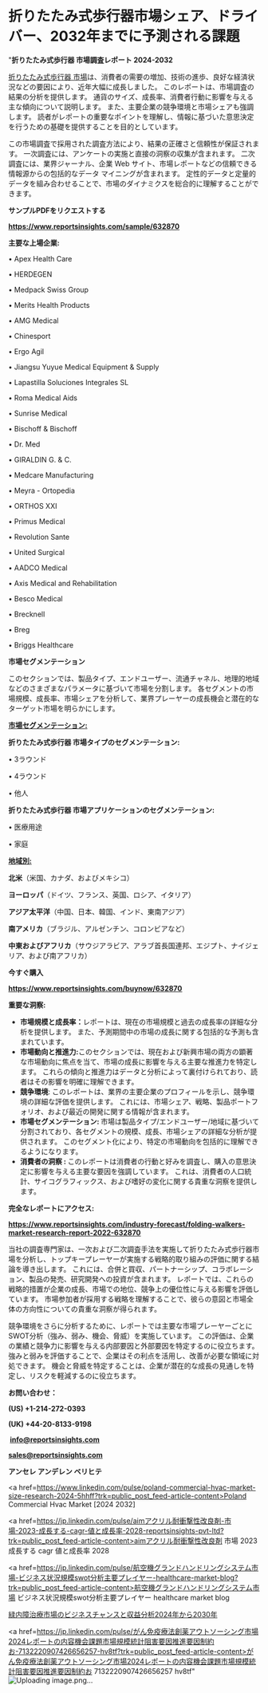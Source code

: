 # 折りたたみ式歩行器市場シェア、ドライバー、2032年までに予測される課題

"<strong>折りたたみ式歩行器 市場調査レポート 2024-2032</strong>

<a href=https://www.reportsinsights.com/sample/632870>折りたたみ式歩行器 市場</a>は、消費者の需要の増加、技術の進歩、良好な経済状況などの要因により、近年大幅に成長しました。 このレポートは、市場調査の結果の分析を提供します。 通貨のサイズ、成長率、消費者行動に影響を与える主な傾向について説明します。 また、主要企業の競争環境と市場シェアも強調します。 読者がレポートの重要なポイントを理解し、情報に基づいた意思決定を行うための基礎を提供することを目的としています。

この市場調査で採用された調査方法により、結果の正確さと信頼性が保証されます。 一次調査には、アンケートの実施と直接の洞察の収集が含まれます。 二次調査には、業界ジャーナル、企業 Web サイト、市場レポートなどの信頼できる情報源からの包括的なデータ マイニングが含まれます。 定性的データと定量的データを組み合わせることで、市場のダイナミクスを総合的に理解することができます。

<strong><b>サンプルPDFをリクエストする</b></strong>

<a href=https://www.reportsinsights.com/sample/632870><strong><u>https://www.reportsinsights.com/sample/632870</u></strong></a>

<strong>主要な上場企業:</strong>

• Apex Health Care

• HERDEGEN

• Medpack Swiss Group

• Merits Health Products

• AMG Medical

• Chinesport

• Ergo Agil

• Jiangsu Yuyue Medical Equipment & Supply

• Lapastilla Soluciones Integrales SL

• Roma Medical Aids

• Sunrise Medical

• Bischoff & Bischoff

• Dr. Med

• GIRALDIN G. & C.

• Medcare Manufacturing

• Meyra - Ortopedia

• ORTHOS XXI

• Primus Medical

• Revolution Sante

• United Surgical

• AADCO Medical

• Axis Medical and Rehabilitation

• Besco Medical

• Brecknell

• Breg

• Briggs Healthcare

<strong>市場セグメンテーション</strong>

このセクションでは、製品タイプ、エンドユーザー、流通チャネル、地理的地域などのさまざまなパラメータに基づいて市場を分割します。 各セグメントの市場規模、成長率、市場シェアを分析して、業界プレーヤーの成長機会と潜在的なターゲット市場を明らかにします。

<strong><u>市場セグメンテーション</u></strong><strong><u>:</u></strong>

<strong>折りたたみ式歩行器 市場タイプのセグメンテーション:</strong>

• 3ラウンド

• 4ラウンド

• 他人

<strong>折りたたみ式歩行器 市場アプリケーションのセグメンテーション:</strong>

• 医療用途

• 家庭

<strong><u>地域別</u></strong><strong><u>:</u></strong>

<strong>北米</strong>（米国、カナダ、およびメキシコ）

<strong>ヨーロッパ</strong>（ドイツ、フランス、英国、ロシア、イタリア）

<strong>アジア太平洋</strong>（中国、日本、韓国、インド、東南アジア）

<strong>南アメリカ</strong>（ブラジル、アルゼンチン、コロンビアなど）

<strong>中東およびアフリカ</strong>（サウジアラビア、アラブ首長国連邦、エジプト、ナイジェリア、および南アフリカ）

<strong>今すぐ購入</strong>

<a href=https://www.reportsinsights.com/buynow/632870><strong><u>https://www.reportsinsights.com/buynow/632870</u></strong></a>

<strong>重要な洞察:</strong>
<ul>
  <li><strong>市場規模と成長率：</strong>レポートは、現在の市場規模と過去の成長率の詳細な分析を提供します。 また、予測期間中の市場の成長に関する包括的な予測も含まれています。</li>
  <li><strong>市場動向と推進力:</strong>このセクションでは、現在および新興市場の両方の顕著な市場動向に焦点を当て、市場の成長に影響を与える主要な推進力を特定します。 これらの傾向と推進力はデータと分析によって裏付けられており、読者はその影響を明確に理解できます。</li>
  <li><strong>競争環境</strong>: このレポートは、業界の主要企業のプロフィールを示し、競争環境の詳細な評価を提供します。 これには、市場シェア、戦略、製品ポートフォリオ、および最近の開発に関する情報が含まれます。</li>
  <li><strong>市場セグメンテーション: </strong>市場は製品タイプ/エンドユーザー/地域に基づいて分割されており、各セグメントの規模、成長、市場シェアの詳細な分析が提供されます。 このセグメント化により、特定の市場動向を包括的に理解できるようになります。</li>
  <li><strong>消費者の洞察 : </strong>このレポートは消費者の行動と好みを調査し、購入の意思決定に影響を与える主要な要因を強調しています。 これは、消費者の人口統計、サイコグラフィックス、および嗜好の変化に関する貴重な洞察を提供します。</li>
</ul>
<strong>完全なレポートにアクセス:</strong>

<a href=https://www.reportsinsights.com/industry-forecast/folding-walkers-market-research-report-2022-632870><strong><u><b>https://www.reportsinsights.com/industry-forecast/folding-walkers-market-research-report-2022-632870</b></u></strong></a>

当社の調査専門家は、一次および二次調査手法を実施して折りたたみ式歩行器市場を分析し、トップキープレーヤーが実施する戦略的取り組みの評価に関する結論を導き出します。 これには、合併と買収、パートナーシップ、コラボレーション、製品の発売、研究開発への投資が含まれます。 レポートでは、これらの戦略的措置が企業の成長、市場での地位、競争上の優位性に与える影響を評価しています。 市場参加者が採用する戦略を理解することで、彼らの意図と市場全体の方向性についての貴重な洞察が得られます。

競争環境をさらに分析するために、レポートでは主要な市場プレーヤーごとにSWOT分析（強み、弱み、機会、脅威）を実施しています。 この評価は、企業の業績と競争力に影響を与える内部要因と外部要因を特定するのに役立ちます。 強みと弱みを評価することで、企業はその利点を活用し、改善が必要な領域に対処できます。 機会と脅威を特定することは、企業が潜在的な成長の見通しを特定し、リスクを軽減するのに役立ちます。

<strong>お問い合わせ：</strong>

<strong>(US) +1-214-272-0393</strong>

<strong>(UK) +44-20-8133-9198</strong>

<strong> </strong><a href=info@reportsinsights.com><strong><u>info@reportsinsights.com</u></strong></a>

<a href=sales@reportsinsights.com><strong><u>sales@reportsinsights.com</u></strong></a>

<strong>アンセレ アンデレン ベリヒテ</strong>

<a href=https://www.linkedin.com/pulse/poland-commercial-hvac-market-size-research-2024-5hhff?trk=public_post_feed-article-content>Poland Commercial Hvac Market [2024 2032]</a>

<a href=https://jp.linkedin.com/pulse/aimアクリル耐衝撃性改良剤-市場-2023-成長する-cagr-値と成長率-2028-reportsinsights-pvt-ltd?trk=public_post_feed-article-content>aimアクリル耐衝撃性改良剤 市場 2023 成長する cagr 値と成長率 2028</a>

<a href=https://jp.linkedin.com/pulse/航空機グランドハンドリングシステム市場-ビジネス状況規模swot分析主要プレイヤー-healthcare-market-blog?trk=public_post_feed-article-content>航空機グランドハンドリングシステム市場 ビジネス状況規模swot分析主要プレイヤー healthcare market blog</a>

<a href=https://www.linkedin.com/pulse/緑内障治療市場のビジネスチャンスと収益分析2024年から2030年-community-market-research-kbwqf/>緑内障治療市場のビジネスチャンスと収益分析2024年から2030年</a>

<a href=https://jp.linkedin.com/pulse/がん免疫療法創薬アウトソーシング市場2024レポートの内容機会課題市場規模統計阻害要因推進要因制約お-7132220907426656257-hv8tf?trk=public_post_feed-article-content>がん免疫療法創薬アウトソーシング市場2024レポートの内容機会課題市場規模統計阻害要因推進要因制約お 7132220907426656257 hv8tf</a>"
![Uploading image.png…]()
